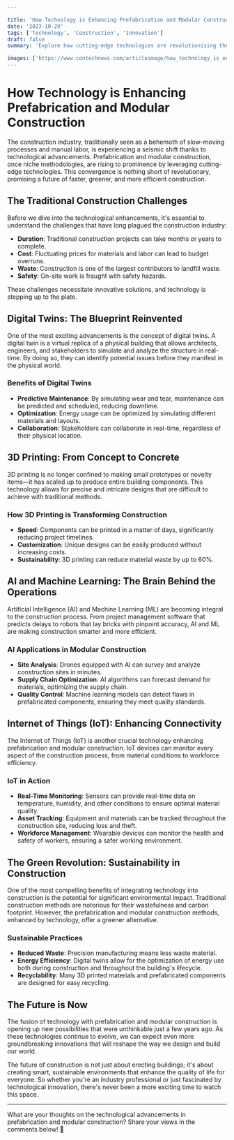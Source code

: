 ```yaml
---

title: 'How Technology is Enhancing Prefabrication and Modular Construction'
date: '2023-10-29'
tags: ['Technology', 'Construction', 'Innovation']
draft: false
summary: 'Explore how cutting-edge technologies are revolutionizing the prefabrication and modular construction industry, leading to faster, greener, and more efficient building processes.'

images: ['https://www.contechnews.com/articleimage/how_technology_is_enhancing_prefabrication_and_modular_construction.webp']
---
```


# How Technology is Enhancing Prefabrication and Modular Construction

The construction industry, traditionally seen as a behemoth of slow-moving processes and manual labor, is experiencing a seismic shift thanks to technological advancements. Prefabrication and modular construction, once niche methodologies, are rising to prominence by leveraging cutting-edge technologies. This convergence is nothing short of revolutionary, promising a future of faster, greener, and more efficient construction.

## The Traditional Construction Challenges

Before we dive into the technological enhancements, it's essential to understand the challenges that have long plagued the construction industry:

- **Duration**: Traditional construction projects can take months or years to complete.
- **Cost**: Fluctuating prices for materials and labor can lead to budget overruns.
- **Waste**: Construction is one of the largest contributors to landfill waste.
- **Safety**: On-site work is fraught with safety hazards.

These challenges necessitate innovative solutions, and technology is stepping up to the plate.

## Digital Twins: The Blueprint Reinvented

One of the most exciting advancements is the concept of digital twins. A digital twin is a virtual replica of a physical building that allows architects, engineers, and stakeholders to simulate and analyze the structure in real-time. By doing so, they can identify potential issues before they manifest in the physical world.

### Benefits of Digital Twins

- **Predictive Maintenance**: By simulating wear and tear, maintenance can be predicted and scheduled, reducing downtime.
- **Optimization**: Energy usage can be optimized by simulating different materials and layouts.
- **Collaboration**: Stakeholders can collaborate in real-time, regardless of their physical location.

## 3D Printing: From Concept to Concrete

3D printing is no longer confined to making small prototypes or novelty items—it has scaled up to produce entire building components. This technology allows for precise and intricate designs that are difficult to achieve with traditional methods.

### How 3D Printing is Transforming Construction

- **Speed**: Components can be printed in a matter of days, significantly reducing project timelines.
- **Customization**: Unique designs can be easily produced without increasing costs.
- **Sustainability**: 3D printing can reduce material waste by up to 60%.

## AI and Machine Learning: The Brain Behind the Operations

Artificial Intelligence (AI) and Machine Learning (ML) are becoming integral to the construction process. From project management software that predicts delays to robots that lay bricks with pinpoint accuracy, AI and ML are making construction smarter and more efficient.

### AI Applications in Modular Construction

- **Site Analysis**: Drones equipped with AI can survey and analyze construction sites in minutes.
- **Supply Chain Optimization**: AI algorithms can forecast demand for materials, optimizing the supply chain.
- **Quality Control**: Machine learning models can detect flaws in prefabricated components, ensuring they meet quality standards.

## Internet of Things (IoT): Enhancing Connectivity

The Internet of Things (IoT) is another crucial technology enhancing prefabrication and modular construction. IoT devices can monitor every aspect of the construction process, from material conditions to workforce efficiency.

### IoT in Action

- **Real-Time Monitoring**: Sensors can provide real-time data on temperature, humidity, and other conditions to ensure optimal material quality.
- **Asset Tracking**: Equipment and materials can be tracked throughout the construction site, reducing loss and theft.
- **Workforce Management**: Wearable devices can monitor the health and safety of workers, ensuring a safer working environment.

## The Green Revolution: Sustainability in Construction

One of the most compelling benefits of integrating technology into construction is the potential for significant environmental impact. Traditional construction methods are notorious for their wastefulness and carbon footprint. However, the prefabrication and modular construction methods, enhanced by technology, offer a greener alternative.

### Sustainable Practices

- **Reduced Waste**: Precision manufacturing means less waste material.
- **Energy Efficiency**: Digital twins allow for the optimization of energy use both during construction and throughout the building's lifecycle.
- **Recyclability**: Many 3D printed materials and prefabricated components are designed for easy recycling.

## The Future is Now

The fusion of technology with prefabrication and modular construction is opening up new possibilities that were unthinkable just a few years ago. As these technologies continue to evolve, we can expect even more groundbreaking innovations that will reshape the way we design and build our world.

The future of construction is not just about erecting buildings; it's about creating smart, sustainable environments that enhance the quality of life for everyone. So whether you're an industry professional or just fascinated by technological innovation, there's never been a more exciting time to watch this space.

---

What are your thoughts on the technological advancements in prefabrication and modular construction? Share your views in the comments below! 🚀